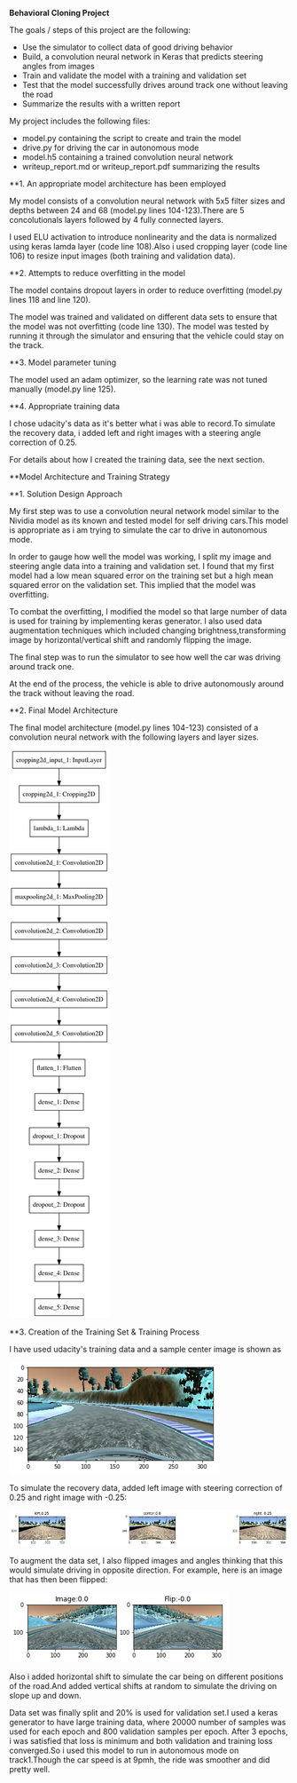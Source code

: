 **Behavioral Cloning Project**

The goals / steps of this project are the following:
* Use the simulator to collect data of good driving behavior
* Build, a convolution neural network in Keras that predicts steering angles from images
* Train and validate the model with a training and validation set
* Test that the model successfully drives around track one without leaving the road
* Summarize the results with a written report


[//]: # (Image References)

[image1]: ./Images/model.png "Model Visualization"
[image2]: ./Images/Image1.png "Center Image"
[image3]: ./Images/RecoveryImg.png "Recovery Image"
[image4]: ./Images/FlipImage.png "Flip Image"

My project includes the following files:
* model.py containing the script to create and train the model
* drive.py for driving the car in autonomous mode
* model.h5 containing a trained convolution neural network 
* writeup_report.md or writeup_report.pdf summarizing the results

**1. An appropriate model architecture has been employed

My model consists of a convolution neural network with 5x5 filter sizes and depths between 24 and 68 (model.py lines 104-123).There are 5 concolutionals layers followed by 4 fully connected layers. 

I used ELU activation to introduce nonlinearity and the data is normalized using keras lamda layer (code line 108).Also i used cropping layer (code line 106) to resize input images (both training and validation data).

**2. Attempts to reduce overfitting in the model

The model contains dropout layers in order to reduce overfitting (model.py lines 118 and line 120). 

The model was trained and validated on different data sets to ensure that the model was not overfitting (code line 130). The model was tested by running it through the simulator and ensuring that the vehicle could stay on the track.

**3. Model parameter tuning

The model used an adam optimizer, so the learning rate was not tuned manually (model.py line 125).

**4. Appropriate training data

I chose udacity's data as it's better what i was able to record.To simulate the recovery data, i added left and right images with a steering angle correction of 0.25.

For details about how I created the training data, see the next section. 

**Model Architecture and Training Strategy

**1. Solution Design Approach

My first step was to use a convolution neural network model similar to the Nividia model as its known and tested model for self driving cars.This model is appropriate as i am trying to simulate the car to drive in autonomous mode.

In order to gauge how well the model was working, I split my image and steering angle data into a training and validation set. I found that my first model had a low mean squared error on the training set but a high mean squared error on the validation set. This implied that the model was overfitting. 

To combat the overfitting, I modified the model so that large number of data is used for training by implementing keras generator.
I also used data augmentation techniques which included changing brightness,transforming image by horizontal/vertical shift and randomly flipping the image.

The final step was to run the simulator to see how well the car was driving around track one. 

At the end of the process, the vehicle is able to drive autonomously around the track without leaving the road.

**2. Final Model Architecture

The final model architecture (model.py lines 104-123) consisted of a convolution neural network with the following layers and layer sizes.

![alt text][image1]

**3. Creation of the Training Set & Training Process

I have used udacity's training data and a sample center image is shown as 

![alt text][image2]

To simulate the recovery data, added left image with steering correction of 0.25 and right image with -0.25:

![alt text][image3]


To augment the data set, I also flipped images and angles thinking that this would simulate driving in opposite direction. For example, here is an image that has then been flipped:

![alt text][image4]

Also i added horizontal shift to simulate the car being on different positions of the road.And added vertical shifts at random to simulate the driving on slope up and down.

Data set was finally split and 20% is used for validation set.I used a keras generator to have large training data, where 20000 number of samples was used for each epoch and 800 validation samples per epoch. After 3 epochs, i was satisfied that loss is minimum and both validation and training loss converged.So i used this model to run in autonomous mode on track1.Though the car speed is at 9pmh, the ride was smoother and did pretty well.


